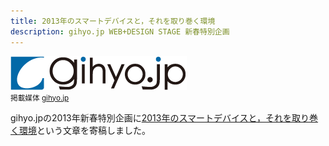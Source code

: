 ```yaml
---
title: 2013年のスマートデバイスと，それを取り巻く環境
description: gihyo.jp WEB+DESIGN STAGE 新春特別企画
---
```


![](/images/posts/activity/2013-01-01-smart-devices/gihyojp_logo.png)  
<small>掲載媒体 [gihyo.jp](http://gihyo.jp/)</small>

gihyo.jpの2013年新春特別企画に[2013年のスマートデバイスと，それを取り巻く環境](http://gihyo.jp/design/column/newyear/2013/smartdevice)という文章を寄稿しました。
